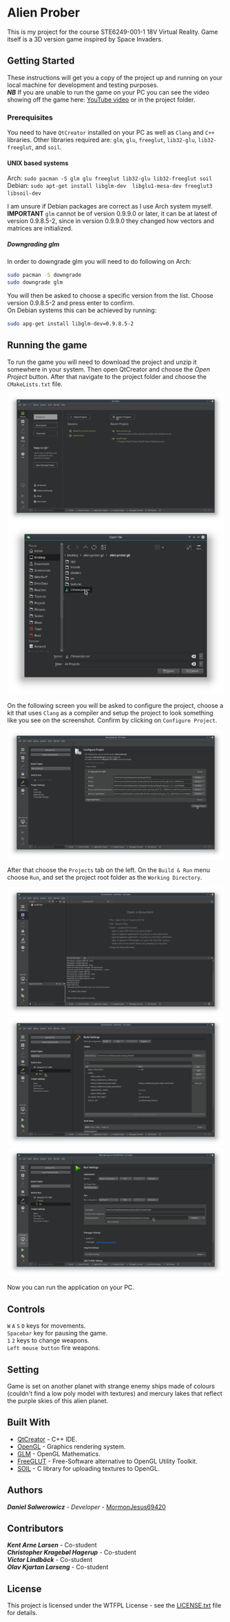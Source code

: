 # Alien Prober
This is my project for the course STE6249-001-1 18V Virtual Reality. Game itself is a 3D version game inspired by Space Invaders. 

## Getting Started
These instructions will get you a copy of the project up and running on your local machine for development and testing purposes.  
***NB*** If you are unable to run the game on your PC you can see the video showing off the game here: [YouTube video](https://youtu.be/9h6zUjahnKE) or in the project folder.

### Prerequisites
You need to have `QtCreator` installed on your PC as well as `Clang` and `C++` libraries. Other libraries required are: `glm`, `glu`, `freeglut`, `lib32-glu`, `lib32-freeglut`, and `soil`.

#### UNIX based systems
Arch: `sudo pacman -S glm glu freeglut lib32-glu lib32-freeglut soil`  
Debian: `sudo apt-get install libglm-dev  libglu1-mesa-dev freeglut3 libsoil-dev`  

I am unsure if Debian packages are correct as I use Arch system myself.  
**IMPORTANT** `glm` cannot be of version 0.9.9.0 or later, it can be at latest of version 0.9.8.5-2, since in version 0.9.9.0 they changed how vectors and matrices are initialized.

##### Downgrading glm
In order to downgrade glm you will need to do following on Arch:
```bash
sudo pacman -S downgrade
sudo downgrade glm
```
You will then be asked to choose a specific version from the list. Choose version 0.9.8.5-2 and press enter to confirm.  
On Debian systems this can be achieved by running:
```bash
sudo apg-get install libglm-dev=0.9.8.5-2
```

## Running the game
To run the game you will need to download the project and unzip it somewhere in your system. Then open QtCreator and choose the *Open Project* button. After that navigate to the project folder and choose the `CMakeLists.txt` file.

![MainMenu](textures/ReadmeFiles/MainMenu.png)
![OpenFile](textures/ReadmeFiles/OpenFile.png)  

On the following screen you will be asked to configure the project, choose a kit that uses `Clang` as a compiler and setup the project to look something like you see on the screenshot. Confirm by clicking on `Configure Project`.

![ConfigureProject](textures/ReadmeFiles/ConfigureProject.png)  

After that choose the `Projects` tab on the left. On the `Build & Run` menu choose `Run`, and set the project root folder as the `Working Directory`. 

![Project](textures/ReadmeFiles/Project.png)
![ProjectMenu](textures/ReadmeFiles/ProjectMenu.png)
![RunMenu](textures/ReadmeFiles/RunMenu.png)  

Now you can run the application on your PC.

## Controls
`W` `A` `S` `D` keys for movements.  
`Spacebar` key for pausing the game.  
`1` `2` keys to change weapons.  
`Left mouse button` fire weapons.

## Setting
Game is set on another planet with strange enemy ships made of colours (couldn't find a low poly model with textures) and mercury lakes that reflect the purple skies of this alien planet.

## Built With
* [QtCreator](https://www.qt.io/) - C++ IDE.
* [OpenGL](https://www.opengl.org/) - Graphics rendering system.
* [GLM](https://glm.g-truc.net/0.9.9/index.html) - OpenGL Mathematics.
* [FreeGLUT](http://freeglut.sourceforge.net/) - Free-Software alternative to OpenGL Utility Toolkit.
* [SOIL](https://www.lonesock.net/soil.html) - C library for uploading textures to OpenGL.

## Authors
***Daniel Salwerowicz*** - *Developer* - [MormonJesus69420](https://github.com/MormonJesus69420)

## Contributors
***Kent Arne Larsen*** - Co-student  
***Christopher Kragebøl Hagerup*** - Co-student  
***Victor Lindbäck*** - Co-student  
***Olav Kjartan Larseng*** - Co-student  

## License
This project is licensed under the WTFPL License - see the [LICENSE.txt](LICENSE.txt) file for details.
